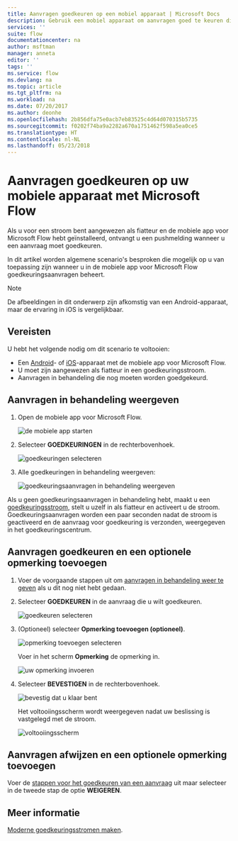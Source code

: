 ```yaml
---
title: Aanvragen goedkeuren op een mobiel apparaat | Microsoft Docs
description: Gebruik een mobiel apparaat om aanvragen goed te keuren die zijn gemaakt in Microsoft Flow.
services: ''
suite: flow
documentationcenter: na
author: msftman
manager: anneta
editor: ''
tags: ''
ms.service: flow
ms.devlang: na
ms.topic: article
ms.tgt_pltfrm: na
ms.workload: na
ms.date: 07/20/2017
ms.author: deonhe
ms.openlocfilehash: 2b856dfa75e0acb7eb83525c4d64d070315b5735
ms.sourcegitcommit: f0202f74ba9a2282a670a1751462f598a5ea0ce5
ms.translationtype: HT
ms.contentlocale: nl-NL
ms.lasthandoff: 05/23/2018
---
```

# <a name="approve-requests-on-your-mobile-device-by-using-microsoft-flow"></a>Aanvragen goedkeuren op uw mobiele apparaat met Microsoft Flow
Als u voor een stroom bent aangewezen als fiatteur en de mobiele app voor Microsoft Flow hebt geïnstalleerd, ontvangt u een pushmelding wanneer u een aanvraag moet goedkeuren.

In dit artikel worden algemene scenario's besproken die mogelijk op u van toepassing zijn wanneer u in de mobiele app voor Microsoft Flow goedkeuringsaanvragen beheert.

> [!NOTE]
> De afbeeldingen in dit onderwerp zijn afkomstig van een Android-apparaat, maar de ervaring in iOS is vergelijkbaar.
> 
> 

## <a name="prerequisites"></a>Vereisten
U hebt het volgende nodig om dit scenario te voltooien:

* Een [Android](https://aka.ms/flowmobiledocsandroid)- of [iOS](https://aka.ms/flowmobiledocsios)-apparaat met de mobiele app voor Microsoft Flow.
* U moet zijn aangewezen als fiatteur in een goedkeuringsstroom.
* Aanvragen in behandeling die nog moeten worden goedgekeurd.

## <a name="view-pending-requests"></a>Aanvragen in behandeling weergeven
1. Open de mobiele app voor Microsoft Flow.
   
    ![de mobiele app starten](./media/mobile-approvals/open-app.png)
2. Selecteer **GOEDKEURINGEN** in de rechterbovenhoek.
   
    ![goedkeuringen selecteren](./media/mobile-approvals/select-approvals.png)
3. Alle goedkeuringen in behandeling weergeven:
   
    ![goedkeuringsaanvragen in behandeling weergeven](./media/mobile-approvals/show-pending-approval-requests.png)

Als u geen goedkeuringsaanvragen in behandeling hebt, maakt u een [goedkeuringsstroom](modern-approvals.md), stelt u uzelf in als fiatteur en activeert u de stroom. Goedkeuringsaanvragen worden een paar seconden nadat de stroom is geactiveerd en de aanvraag voor goedkeuring is verzonden, weergegeven in het goedkeuringscentrum.

## <a name="approve-requests-and-leave-an-optional-comment"></a>Aanvragen goedkeuren en een optionele opmerking toevoegen
1. Voer de voorgaande stappen uit om [aanvragen in behandeling weer te geven](mobile-approvals.md#view-pending-requests) als u dit nog niet hebt gedaan.
2. Selecteer **GOEDKEUREN** in de aanvraag die u wilt goedkeuren.
   
    ![goedkeuren selecteren](./media/mobile-approvals/select-approve.png)
3. (Optioneel) selecteer **Opmerking toevoegen (optioneel)**.
   
    ![opmerking toevoegen selecteren](./media/mobile-approvals/select-add-comment.png)
   
    Voer in het scherm **Opmerking** de opmerking in.
   
    ![uw opmerking invoeren](./media/mobile-approvals/enter-comment-for-approval.png)
4. Selecteer **BEVESTIGEN** in de rechterbovenhoek.
   
    ![bevestig dat u klaar bent](./media/mobile-approvals/tap-confirm-button.png)
   
    Het voltooiingsscherm wordt weergegeven nadat uw beslissing is vastgelegd met de stroom.
   
    ![voltooiingsscherm](./media/mobile-approvals/approved.png)

## <a name="reject-requests-and-leave-an-optional-comment"></a>Aanvragen afwijzen en een optionele opmerking toevoegen
Voer de [stappen voor het goedkeuren van een aanvraag](mobile-approvals.md#approve-requests-and-leave-an-optional-comment) uit maar selecteer in de tweede stap de optie **WEIGEREN**.

## <a name="learn-more"></a>Meer informatie
[Moderne goedkeuringsstromen maken](modern-approvals.md).

